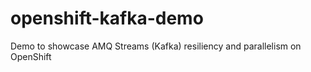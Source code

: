 # openshift-kafka-demo
Demo to showcase AMQ Streams (Kafka) resiliency and parallelism on OpenShift
